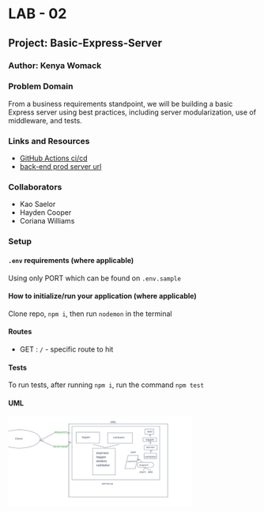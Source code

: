 # LAB - 02

## Project: Basic-Express-Server

### Author: Kenya Womack

### Problem Domain

From a business requirements standpoint, we will be building a basic Express server using best practices, including server modularization, use of middleware, and tests.

### Links and Resources

- [GitHub Actions ci/cd](https://github.com/KenyaWomack/basic-express-server/actions)
- [back-end prod server url](https://api-server-lab03.onrender.com/)

### Collaborators

- Kao Saelor
- Hayden Cooper
- Coriana Williams

### Setup

#### `.env` requirements (where applicable)

Using only PORT which can be found on `.env.sample`

#### How to initialize/run your application (where applicable)

Clone repo, `npm i`, then run `nodemon` in the terminal

#### Routes

- GET : `/` - specific route to hit

#### Tests

To run tests, after running `npm i`, run the command `npm test`

#### UML

![UML image](UMLlab02.png)
